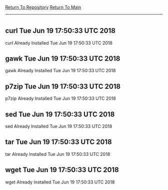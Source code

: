 [Return To Repository](https://github.com/deathbybandaid/piholeparser/)
[Return To Main](https://github.com/deathbybandaid/piholeparser/blob/master/RecentRunLogs/Mainlog.md)
____________________________________
# 
## curl Tue Jun 19 17:50:33 UTC 2018
curl Already Installed Tue Jun 19 17:50:33 UTC 2018
## gawk Tue Jun 19 17:50:33 UTC 2018
gawk Already Installed Tue Jun 19 17:50:33 UTC 2018
## p7zip Tue Jun 19 17:50:33 UTC 2018
p7zip Already Installed Tue Jun 19 17:50:33 UTC 2018
## sed Tue Jun 19 17:50:33 UTC 2018
sed Already Installed Tue Jun 19 17:50:33 UTC 2018
## tar Tue Jun 19 17:50:33 UTC 2018
tar Already Installed Tue Jun 19 17:50:33 UTC 2018
## wget Tue Jun 19 17:50:33 UTC 2018
wget Already Installed Tue Jun 19 17:50:33 UTC 2018
